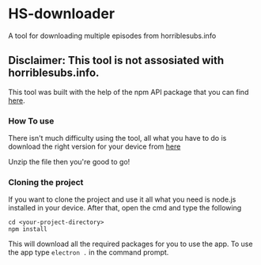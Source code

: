 # HS-downloader
A tool for downloading multiple episodes from horriblesubs.info

## **Disclaimer**: This tool is not assosiated with horriblesubs.info.

This tool was built with the help of the npm API package that you can find [here](https://github.com/DrKain/npm-horriblesubs).

### How To use

There isn't much difficulty using the tool, all what you have to do is download the right version for your device from [here]()

Unzip the file then you're good to go!


### Cloning the project
If you want to clone the project and use it all what you need is node.js installed in your device.
After that, open the cmd and type the following 
```
cd <your-project-directory>
npm install
```
This will download all the required packages for you to use the app.
To use the app type `electron .` in the command prompt.
